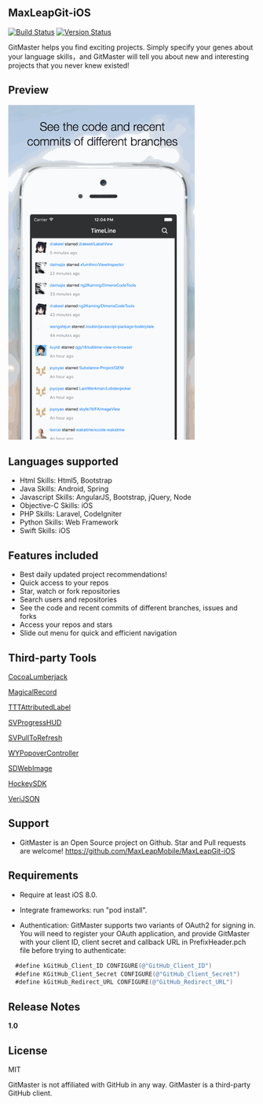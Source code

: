 ## MaxLeapGit-iOS
[![Build Status](https://travis-ci.org/MaxLeapMobile/MaxLeapGit-iOS.svg?branch=master)](https://travis-ci.org/MaxLeapMobile/MaxLeapGit-iOS)
[![Version Status](https://img.shields.io/badge/version-1.0-green.svg)](https://github.com/MaxLeapMobile/MaxLeapGit-iOS/releases)

GitMaster helps you find exciting projects. Simply specify your genes about your language skills，and GitMaster will tell you about new and interesting projects that you never knew existed!

## Preview
![ScreenShots](https://github.com/MaxLeapMobile/MaxLeapGit-iOS/blob/Dev/Snapshots/ScreenShots.gif?raw=true)

## Languages supported

* Html Skills: Html5, Bootstrap
* Java Skills: Android, Spring
* Javascript Skills: AngularJS, Bootstrap, jQuery, Node
* Objective-C Skills: iOS
* PHP Skills: Laravel, CodeIgniter
* Python Skills: Web Framework
* Swift Skills: iOS

## Features included

* Best daily updated project recommendations!
* Quick access to your repos
* Star, watch or fork repositories
* Search users and repositories
* See the code and recent commits of different branches, issues and forks
* Access your repos and stars
* Slide out menu for quick and efficient navigation

## Third-party Tools

[CocoaLumberjack](https://github.com/CocoaLumberjack/CocoaLumberjack)

[MagicalRecord](https://github.com/magicalpanda/MagicalRecord)

[TTTAttributedLabel](https://github.com/TTTAttributedLabel/TTTAttributedLabel)

[SVProgressHUD](https://github.com/TransitApp/SVProgressHUD)

[SVPullToRefresh](https://github.com/samvermette/SVPullToRefresh)

[WYPopoverController](https://github.com/nicolaschengdev/WYPopoverController)

[SDWebImage](https://github.com/rs/SDWebImage)

[HockeySDK](http://support.hockeyapp.net/kb/client-integration-ios-mac-os-x/hockeyapp-for-ios)

[VeriJSON](http://bitbucket.org/dcutting/verijson/)

## Support
* GitMaster is an Open Source project on Github. Star and Pull requests are welcome!
  https://github.com/MaxLeapMobile/MaxLeapGit-iOS

## Requirements
* Require at least iOS 8.0.

* Integrate frameworks: run "pod install".

* Authentication:
  GitMaster supports two variants of OAuth2 for signing in. You will need to register your OAuth application, and provide GitMaster with your client ID, client secret and callback URL in PrefixHeader.pch file before trying to authenticate: 
```objective-c
  #define kGitHub_Client_ID CONFIGURE(@"GitHub_Client_ID") 
  #define KGitHub_Client_Secret CONFIGURE(@"GitHub_Client_Secret")
  #define kGitHub_Redirect_URL CONFIGURE(@"GitHub_Redirect_URL")
```

## Release Notes

**1.0** 

## License  
MIT

GitMaster is not affiliated with GitHub in any way. GitMaster is a third-party GitHub client.
